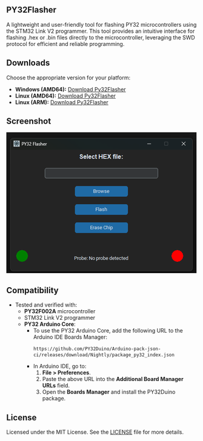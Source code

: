 ## PY32Flasher
A lightweight and user-friendly tool for flashing PY32 microcontrollers using the STM32 Link V2 programmer. This tool provides an intuitive interface for flashing .hex or .bin files directly to the microcontroller, leveraging the SWD protocol for efficient and reliable programming.

## Downloads
Choose the appropriate version for your platform:
  - **Windows (AMD64):** [Download Py32Flasher](https://github.com/regimantas/PY32Flasher/releases/download/v1.0.0/Py32Flasher-windows.exe)
  - **Linux (AMD64):** [Download Py32Flasher](https://github.com/regimantas/PY32Flasher/releases/download/v1.0.0/Py32Flasher-linux-amd64)
  - **Linux (ARM):** [Download Py32Flasher](https://github.com/regimantas/PY32Flasher/releases/download/v1.0.0/Py32Flasher-linux-arm)

## Screenshot
![PY32 Flasher Screenshot](https://github.com/regimantas/PY32Flasher/blob/main/Ekrano%20kopija%202024-12-23%20205243.png?raw=true)

## Compatibility
- Tested and verified with:
  - **PY32F002A** microcontroller
  - STM32 Link V2 programmer
  - **PY32 Arduino Core**:
    - To use the PY32 Arduino Core, add the following URL to the Arduino IDE Boards Manager:
      ```
      https://github.com/PY32Duino/Arduino-pack-json-ci/releases/download/Nightly/package_py32_index.json
      ```
    - In Arduino IDE, go to:
      1. **File > Preferences**.
      2. Paste the above URL into the **Additional Board Manager URLs** field.
      3. Open the **Boards Manager** and install the PY32Duino package.

## License
Licensed under the MIT License. See the [LICENSE](https://github.com/regimantas/PY32Flasher/blob/main/LICENSE) file for more details.
